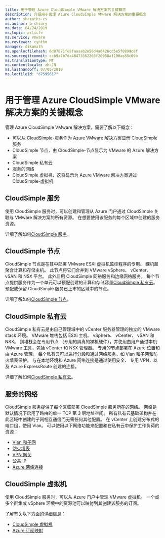 ```yaml
---
title: 用于管理 Azure CloudSimple VMware 解决方案的关键概念
description: 介绍用于管理 Azure CloudSimple VMware 解决方案的重要概念
author: sharaths-cs
ms.author: b-shsury
ms.date: 04/24/2019
ms.topic: article
ms.service: vmware
ms.reviewer: cynthn
manager: dikamath
ms.openlocfilehash: 6d87871fe8faaaab2e56d4a0426cd5e5f0899c8f
ms.sourcegitcommit: ccb9a7b7da48473362266f20950af190ae88c09b
ms.translationtype: MT
ms.contentlocale: zh-CN
ms.lasthandoff: 07/05/2019
ms.locfileid: "67595617"
---
```

# <a name="key-concepts-for-administration-of-azure-vmware-solution-by-cloudsimple"></a>用于管理 Azure CloudSimple VMware 解决方案的关键概念

管理 Azure CloudSimple VMware 解决方案，需要了解以下概念：

* 可以从 CloudSimple-服务作为 Azure VMware 解决方案显示 CloudSimple 服务
* CloudSimple 节点，由 CloudSimple-节点显示为 VMware 的 Azure 解决方案
* CloudSimple 私有云
* 服务的网络
* CloudSimple 虚拟机，这将显示为 Azure VMware 解决方案通过 CloudSimple-虚拟机

## <a name="cloudsimple-service"></a>CloudSimple 服务

使用 CloudSimple 服务时，可以创建和管理从 Azure 门户通过 CloudSimple 关联与 VMware 解决方案的所有资源。 在想要使用该服务的每个区域中创建的服务资源。

详细了解如何[CloudSimple 服务](cloudsimple-service.md)。

## <a name="cloudsimple-node"></a>CloudSimple 节点

CloudSimple 节点是在其中部署 VMware ESXi 虚拟机监控程序的专用、 祼机超聚合计算和存储主机。 此节点将它们合并到 VMware vSphere、 vCenter、 vSAN 和 NSX 平台。 此外启用 CloudSimple 网络服务和边缘网络服务。 每个节点提供服务作为一个单元可以预配创建的计算和存储容量[CloudSimple 私有云](cloudsimple-private-cloud.md)。 预配或保留 CloudSimple 服务已上市的区域中的节点。


详细了解如何[CloudSimple 节点](cloudsimple-node.md)。

## <a name="cloudsimple-private-cloud"></a>CloudSimple 私有云

CloudSimple 私有云是由自己管理域中的 vCenter 服务器管理的独立的 VMware stack 环境。 VMware 堆栈包括 ESXi 主机、 vSphere、 vCenter、 vSAN 和 NSX。 则堆栈会在专用节点 （专用的隔离的裸机硬件），并使用由用户通过本机 VMware 工具，包括 vCenter 和 NSX 管理器。 专用的节点部署在 Azure 位置和由 Azure 管理。 每个私有云可以进行分段和通过网络服务，如 Vlan 和子网和防火墙表保护。 与在本地环境和 Azure 网络连接是通过使用安全、 专用 VPN，以及 Azure ExpressRoute 创建的连接。

详细了解如何[CloudSimple 私有云](cloudsimple-private-cloud.md)。

## <a name="service-networking"></a>服务的网络

CloudSimple 服务提供了每个区域部署 CloudSimple 服务所在的网络。 网络是默认情况下启用了路由的单一 TCP 第 3 层地址空间。 所有私有云基础架构并在此区域中创建的子网相互通信而无需任何其他配置。 在 vCenter 上创建分布式的端口组，使用 Vlan。 可以使用以下网络功能来配置和在私有云中保护工作负荷的资源：

* [Vlan 和子网](cloudsimple-vlans-subnets.md)
* [防火墙表](cloudsimple-firewall-tables.md)
* [VPN 网关](cloudsimple-vpn-gateways.md)
* [公共 IP](cloudsimple-public-ip-address.md)
* [Azure 网络连接](cloudsimple-azure-network-connection.md)

## <a name="cloudsimple-virtual-machine"></a>CloudSimple 虚拟机

使用 CloudSimple 服务时，可以从 Azure 门户中管理 VMware 虚拟机。 一个或多个群集或 vSphere 环境中的资源池可以映射到其创建该服务的订阅。

了解有关以下方面的详细信息：

* [CloudSimple 虚拟机](cloudsimple-virtual-machines.md)
* [Azure 订阅映射](https://docs.azure.cloudsimple.com/azure-subscription-mapping/)
